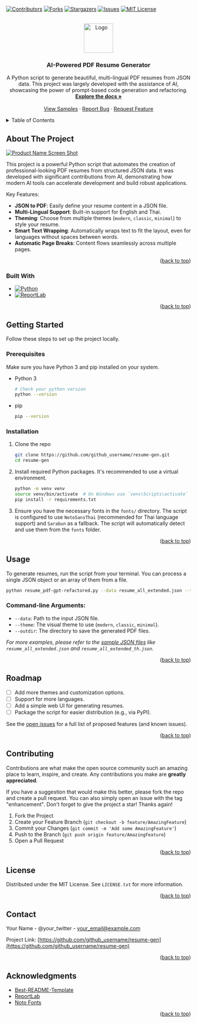 <!-- Improved compatibility of back to top link: See: https://github.com/othneildrew/Best-README-Template/pull/73 -->

<a id="readme-top"></a>

<!-- PROJECT SHIELDS -->

[![Contributors][contributors-shield]][contributors-url]
[![Forks][forks-shield]][forks-url]
[![Stargazers][stars-shield]][stars-url]
[![Issues][issues-shield]][issues-url]
[![MIT License][license-shield]][license-url]

<!-- PROJECT LOGO -->
<br />
<div align="center">
  <a href="https://github.com/github_username/resume-gen">
    <img src="images/logo.png" alt="Logo" width="80" height="80">
  </a>

<h3 align="center">AI-Powered PDF Resume Generator</h3>

  <p align="center">
    A Python script to generate beautiful, multi-lingual PDF resumes from JSON data. This project was largely developed with the assistance of AI, showcasing the power of prompt-based code generation and refactoring.
    <br />
    <a href="https://github.com/github_username/resume-gen"><strong>Explore the docs »</strong></a>
    <br />
    <br />
    <a href="https://github.com/github_username/resume-gen/tree/main/resume">View Samples</a>
    &middot;
    <a href="https://github.com/github_username/resume-gen/issues/new?labels=bug&template=bug-report---.md">Report Bug</a>
    &middot;
    <a href="https://github.com/github_username/resume-gen/issues/new?labels=enhancement&template=feature-request---.md">Request Feature</a>
  </p>
</div>

<!-- TABLE OF CONTENTS -->
<details>
  <summary>Table of Contents</summary>
  <ol>
    <li>
      <a href="#about-the-project">About The Project</a>
      <ul>
        <li><a href="#built-with">Built With</a></li>
      </ul>
    </li>
    <li>
      <a href="#getting-started">Getting Started</a>
      <ul>
        <li><a href="#prerequisites">Prerequisites</a></li>
        <li><a href="#installation">Installation</a></li>
      </ul>
    </li>
    <li><a href="#usage">Usage</a></li>
    <li><a href="#roadmap">Roadmap</a></li>
    <li><a href="#contributing">Contributing</a></li>
    <li><a href="#license">License</a></li>
    <li><a href="#contact">Contact</a></li>
    <li><a href="#acknowledgments">Acknowledgments</a></li>
  </ol>
</details>

<!-- ABOUT THE PROJECT -->

## About The Project

[![Product Name Screen Shot][product-screenshot]](https://github.com/github_username/resume-gen/tree/main/resume)

This project is a powerful Python script that automates the creation of professional-looking PDF resumes from structured JSON data. It was developed with significant contributions from AI, demonstrating how modern AI tools can accelerate development and build robust applications.

Key Features:

- **JSON to PDF**: Easily define your resume content in a JSON file.
- **Multi-Lingual Support**: Built-in support for English and Thai.
- **Theming**: Choose from multiple themes (`modern`, `classic`, `minimal`) to style your resume.
- **Smart Text Wrapping**: Automatically wraps text to fit the layout, even for languages without spaces between words.
- **Automatic Page Breaks**: Content flows seamlessly across multiple pages.

<p align="right">(<a href="#readme-top">back to top</a>)</p>

### Built With

- [![Python][Python-shield]][Python-url]
- [![ReportLab][ReportLab-shield]][ReportLab-url]

<p align="right">(<a href="#readme-top">back to top</a>)</p>

<!-- GETTING STARTED -->

## Getting Started

Follow these steps to set up the project locally.

### Prerequisites

Make sure you have Python 3 and pip installed on your system.

- Python 3
  ```sh
  # Check your python version
  python --version
  ```
- pip
  ```sh
  pip --version
  ```

### Installation

1.  Clone the repo
    ```sh
    git clone https://github.com/github_username/resume-gen.git
    cd resume-gen
    ```
2.  Install required Python packages. It's recommended to use a virtual environment.
    ```sh
    python -m venv venv
    source venv/bin/activate  # On Windows use `venv\Scripts\activate`
    pip install -r requirements.txt
    ```
3.  Ensure you have the necessary fonts in the `fonts/` directory. The script is configured to use `NotoSansThai` (recommended for Thai language support) and `Sarabun` as a fallback. The script will automatically detect and use them from the `fonts` folder.

<p align="right">(<a href="#readme-top">back to top</a>)</p>

<!-- USAGE EXAMPLES -->

## Usage

To generate resumes, run the script from your terminal. You can process a single JSON object or an array of them from a file.

```sh
python resume_pdf-gpt-refactored.py --data resume_all_extended.json --theme modern --outdir resume
```

### Command-line Arguments:

- `--data`: Path to the input JSON file.
- `--theme`: The visual theme to use (`modern`, `classic`, `minimal`).
- `--outdir`: The directory to save the generated PDF files.

_For more examples, please refer to the [sample JSON files](https://github.com/github_username/resume-gen) like `resume_all_extended.json` and `resume_all_extended_th.json`._

<p align="right">(<a href="#readme-top">back to top</a>)</p>

<!-- ROADMAP -->

## Roadmap

- [ ] Add more themes and customization options.
- [ ] Support for more languages.
- [ ] Add a simple web UI for generating resumes.
- [ ] Package the script for easier distribution (e.g., via PyPI).

See the [open issues](https://github.com/github_username/resume-gen/issues) for a full list of proposed features (and known issues).

<p align="right">(<a href="#readme-top">back to top</a>)</p>

<!-- CONTRIBUTING -->

## Contributing

Contributions are what make the open source community such an amazing place to learn, inspire, and create. Any contributions you make are **greatly appreciated**.

If you have a suggestion that would make this better, please fork the repo and create a pull request. You can also simply open an issue with the tag "enhancement".
Don't forget to give the project a star! Thanks again!

1.  Fork the Project
2.  Create your Feature Branch (`git checkout -b feature/AmazingFeature`)
3.  Commit your Changes (`git commit -m 'Add some AmazingFeature'`)
4.  Push to the Branch (`git push origin feature/AmazingFeature`)
5.  Open a Pull Request

<p align="right">(<a href="#readme-top">back to top</a>)</p>

<!-- LICENSE -->

## License

Distributed under the MIT License. See `LICENSE.txt` for more information.

<p align="right">(<a href="#readme-top">back to top</a>)</p>

<!-- CONTACT -->

## Contact

Your Name - @your_twitter - your_email@example.com

Project Link: [https://github.com/github_username/resume-gen](https://github.com/github_username/resume-gen)

<p align="right">(<a href="#readme-top">back to top</a>)</p>

<!-- ACKNOWLEDGMENTS -->

## Acknowledgments

- [Best-README-Template](https://github.com/othneildrew/Best-README-Template)
- [ReportLab](https://www.reportlab.com/)
- [Noto Fonts](https://fonts.google.com/noto)

<p align="right">(<a href="#readme-top">back to top</a>)</p>

<!-- MARKDOWN LINKS & IMAGES -->

[contributors-shield]: https://img.shields.io/github/contributors/github_username/resume-gen.svg?style=for-the-badge
[contributors-url]: https://github.com/github_username/resume-gen/graphs/contributors
[forks-shield]: https://img.shields.io/github/forks/github_username/resume-gen.svg?style=for-the-badge
[forks-url]: https://github.com/github_username/resume-gen/network/members
[stars-shield]: https://img.shields.io/github/stars/github_username/resume-gen.svg?style=for-the-badge
[stars-url]: https://github.com/github_username/resume-gen/stargazers
[issues-shield]: https://img.shields.io/github/issues/github_username/resume-gen.svg?style=for-the-badge
[issues-url]: https://github.com/github_username/resume-gen/issues
[license-shield]: https://img.shields.io/github/license/github_username/resume-gen.svg?style=for-the-badge
[license-url]: https://github.com/github_username/resume-gen/blob/master/LICENSE.txt
[product-screenshot]: images/screenshot.png
[Python-shield]: https://img.shields.io/badge/Python-3776AB?style=for-the-badge&logo=python&logoColor=white
[Python-url]: https://www.python.org/
[ReportLab-shield]: https://img.shields.io/badge/ReportLab-A40000?style=for-the-badge&logo=reportlab&logoColor=white
[ReportLab-url]: https://www.reportlab.com/
